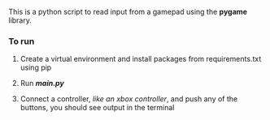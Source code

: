 This is a python script to read input from a gamepad using the **pygame** library.

### To run
1. Create a virtual environment and install packages from requirements.txt using pip

2. Run ***main.py***

3. Connect a controller, *like an xbox controller*, and push any of the buttons, you should see output in the terminal